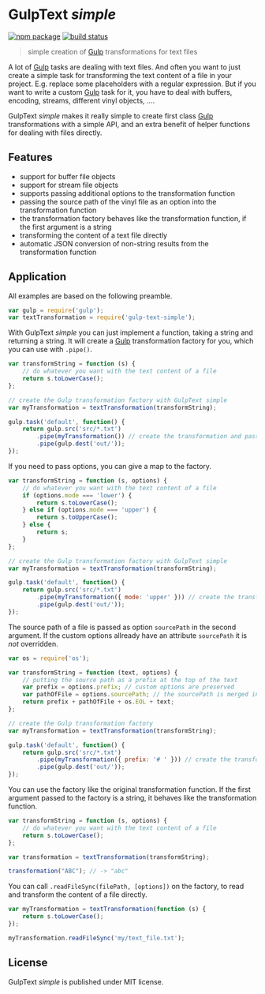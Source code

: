 GulpText _simple_
=================

[![npm package][npm-img]][npm-url]
[![build status][travis-img]][travis-url]

> simple creation of [Gulp] transformations for text files

A lot of [Gulp] tasks are dealing with text files.
And often you want to just create a simple task for transforming the text content of a file in your project.
E.g. replace some placeholders with a regular expression.
But if you want to write a custom [Gulp] task for it, you have to deal with buffers, encoding, streams, different vinyl objects, ....

GulpText _simple_ makes it really simple to create first class [Gulp] transformations with a simple API,
and an extra benefit of helper functions for dealing with files directly.

Features
--------

* support for buffer file objects
* support for stream file objects
* supports passing additional options to the transformation function
* passing the source path of the vinyl file as an option into the transformation function
* the transformation factory behaves like the transformation function, if the first argument is a string
* transforming the content of a text file directly
* automatic JSON conversion of non-string results from the transformation function

Application
-----------

All examples are based on the following preamble.

~~~ js
var gulp = require('gulp');
var textTransformation = require('gulp-text-simple');
~~~

With GulpText _simple_ you can just implement a function, taking a string and returning a string.
It will create a [Gulp] transformation factory for you, which you can use with `.pipe()`.

~~~ js
var transformString = function (s) {
    // do whatever you want with the text content of a file
    return s.toLowerCase();
};

// create the Gulp transformation factory with GulpText simple
var myTransformation = textTransformation(transformString);

gulp.task('default', function() {
    return gulp.src('src/*.txt')
        .pipe(myTransformation()) // create the transformation and pass it to the Gulp stream
        .pipe(gulp.dest('out/'));
});
~~~

If you need to pass options, you can give a map to the factory.

~~~ js
var transformString = function (s, options) {
    // do whatever you want with the text content of a file
    if (options.mode === 'lower') {
        return s.toLowerCase();
    } else if (options.mode === 'upper') {
        return s.toUpperCase();
    } else {
        return s;
    }
};

// create the Gulp transformation factory with GulpText simple
var myTransformation = textTransformation(transformString);

gulp.task('default', function() {
    return gulp.src('src/*.txt')
        .pipe(myTransformation({ mode: 'upper' })) // create the transformation and pass it to Gulp
        .pipe(gulp.dest('out/'));
});
~~~

The source path of a file is passed as option `sourcePath` in the second argument.
If the custom options allready have an attribute `sourcePath` it is _not_ overridden.

~~~ js
var os = require('os');

var transformString = function (text, options) {
    // putting the source path as a prefix at the top of the text
    var prefix = options.prefix; // custom options are preserved
    var pathOfFile = options.sourcePath; // the sourcePath is merged into the custom options
    return prefix + pathOfFile + os.EOL + text;
};

// create the Gulp transformation factory
var myTransformation = textTransformation(transformString);

gulp.task('default', function() {
    return gulp.src('src/*.txt')
        .pipe(myTransformation({ prefix: '# ' })) // create the transformation and pass it to Gulp
        .pipe(gulp.dest('out/'));
});
~~~

You can use the factory like the original transformation function.
If the first argument passed to the factory is a string, it behaves like the
transformation function.

~~~ js
var transformString = function (s, options) {
    // do whatever you want with the text content of a file
    return s.toLowerCase();
};

var transformation = textTransformation(transformString);

transformation("ABC"); // -> "abc"
~~~

You can call `.readFileSync(filePath, [options])` on the factory, to read and transform the content of a file directly.

~~~ js
var myTransformation = textTransformation(function (s) { 
    return s.toLowerCase(); 
});

myTransformation.readFileSync('my/text_file.txt');
~~~

License
-------

GulpText _simple_ is published under MIT license.

[npm-url]: https://www.npmjs.com/package/gulp-text-simple
[npm-img]: https://img.shields.io/npm/v/gulp-text-simple.svg
[travis-img]: https://img.shields.io/travis/mastersign/gulp-text-simple/master.svg
[travis-url]: https://travis-ci.org/mastersign/gulp-text-simple
[Gulp]: http://gulpjs.com
